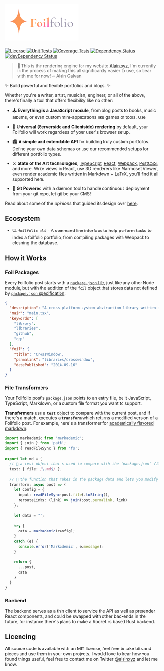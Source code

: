 # <a href="https://alain.xyz/blog"><img alt="Foilfolio" src="docs/logo.svg" width="240" /></a>

[![License][license-img]][license-url]
[![Unit Tests][travis-img]][travis-url]
[![Coverage Tests][codecov-img]][codecov-url]
[![Dependency Status][david-img]][david-url]
[![devDependency Status][david-dev-img]][david-dev-url]

> 🚧 This is the rendering engine for my website [Alain.xyz](https://alain.xyz), I'm currently in the process of making this all significantly easier to use, so bear with me for now! ~ Alain Galvan

✨ Build powerful and flexible portfolios and blogs. ✨

Whether you're a writer, artist, musician, engineer, or all of the above, there's finally a tool that offers flexibility like no other:

- 🕹️ **Everything is a JavaScript module**, from blog posts to books, music albums, or even custom mini-applications like games or tools. Use 

- 🌌 **Universal (Serverside and Clientside) rendering** by default, your Foilfolio will work regardless of your user's browser setup.

- 🏙️ **A simple and extendable API** for building truly custom portfolios. Define your own data schemas or use our recommended setups for different portfolio types.

- ⚔️ **State of the Art technologies**, [TypeScript](https://www.typescriptlang.org/), [React](https://reactjs.org/), [Webpack](https://webpack.js.org/), [PostCSS](https://postcss.org/), and more. Write views in React, use 3D renderers like Marmoset Viewer, even render academic files written in Markdown + LaTeX, you'll find it all supported here.

- 🐙 **Git Powered** with a daemon tool to handle continuous deployment from your git repo, let git be your CMS!

Read about some of the *opinions* that guided its design over [here](docs/opinions.md).

## Ecosystem

- 💻 `foilfolio-cli` - A command line interface to help perform tasks to index a foilfolio portfolio, from compiling packages with Webpack to cleaning the database.

## How it Works

### Foil Packages

Every Foilfolio post starts with a [`package.json` file](https://docs.npmjs.com/files/package.json), just like any other Node module, but with the addition of the `foil` object that stores data not defined by [`package.json` specification](https://docs.npmjs.com/files/package.json):

```json
{
  "description": "A cross platform system abstraction library written in C++ for managing windows and performing OS tasks.",
  "main": "main.tsx",
  "keywords": [
    "library",
    "libraries",
    "github",
    "cpp"
  ],
  "foil": {
    "title": "CrossWindow",
    "permalink": "libraries/crosswindow",
    "datePublished": "2018-09-16"
  }
}
```

### File Transformers

Your Foilfolio post's `package.json` points to an entry file, be it JavaScript, TypeScript, Markdown, or a custom file format you want to support.

**Transformers** use a **`test`** object to compare with the current post, and if there's a match, executes a **`transform`** which returns a modified version of a Foilfolio post. For example, here's a transformer for [academically flavored markdown](https://github.com/hyperfuse/markademic):

```ts
import markademic from 'markademic';
import { join } from 'path';
import { readFileSync } from 'fs';

export let md = {
  // 💉 a test object that's used to compare with the `package.json` file.
  test: { file: /\.md$/ },

  // 🚒 the function that takes in the package data and lets you modify it.
  transform: async post => {
    let config = {
      input: readFileSync(post.file).toString(),
      rerouteLinks: (link) => join(post.permalink, link)
    };

    let data = "";

    try {
      data = markademic(config);
    }
    catch (e) {
      console.error('Markademic', e.message);
    }

    return {
      ...post,
      data
    }
  }
}
```

### Backend

The backend serves as a thin client to service the API as well as prerender React components, and could be swapped with other backends in the future, for instance there's plans to make a Rocket.rs based Rust backend.

## Licencing

All source code is available with an MIT license, feel free to take bits and pieces and use them in your own projects. I would love to hear how you found things useful, feel free to contact me on Twitter <a href="https://twitter.com/Alainxyz">@alainxyz</a> and let me know.

[cover-img]: docs/assets/logo.png
[cover-url]: https://alain.xyz/libraries/foilfolio
[license-img]: http://img.shields.io/:license-mit-blue.svg?style=flat-square
[license-url]: https://opensource.org/licenses/MIT
[david-url]: https://david-dm.org/alaingalvan/foilfolio?path=packages/foilfolio
[david-img]: https://david-dm.org/alaingalvan/foilfolio.svg?style=flat-square
[david-dev-url]: https://david-dm.org/alaingalvan/foilfolio?path=packages/foilfolio#info=devDependencies
[david-dev-img]: https://david-dm.org/alaingalvan/foilfolio/dev-status.svg?style=flat-square
[travis-img]: https://img.shields.io/travis/alaingalvan/foilfolio.svg?style=flat-square
[travis-url]:https://travis-ci.org/alaingalvan/foilfolio
[codecov-img]:https://img.shields.io/codecov/c/github/alaingalvan/foilfolio.svg?style=flat-square
[codecov-url]: https://codecov.io/gh/alaingalvan/foilfolio
[npm-img]: https://img.shields.io/npm/v/foilfolio.svg?style=flat-square
[npm-url]: http://npm.im/foilfolio
[npm-download-img]: https://img.shields.io/npm/dm/foilfolio.svg?style=flat-square
